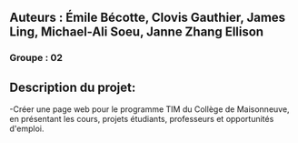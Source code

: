## Auteurs : Émile Bécotte, Clovis Gauthier, James Ling, Michael-Ali Soeu, Janne Zhang Ellison

### Groupe : 02

## Description du projet:

-Créer une page web pour le programme TIM du Collège de Maisonneuve, en présentant les cours, projets étudiants, professeurs et opportunités d'emploi.


